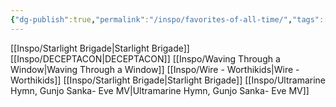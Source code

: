 ```yaml
---
{"dg-publish":true,"permalink":"/inspo/favorites-of-all-time/","tags":["gardenEntry"]}
---
```


[[Inspo/Starlight Brigade\|Starlight Brigade]]
[[Inspo/DECEPTACON\|DECEPTACON]]
[[Inspo/Waving Through a Window\|Waving Through a Window]]
[[Inspo/Wire - Worthikids\|Wire - Worthikids]]
[[Inspo/Starlight Brigade\|Starlight Brigade]]
[[Inspo/Ultramarine Hymn, Gunjo Sanka- Eve MV\|Ultramarine Hymn, Gunjo Sanka- Eve MV]]
